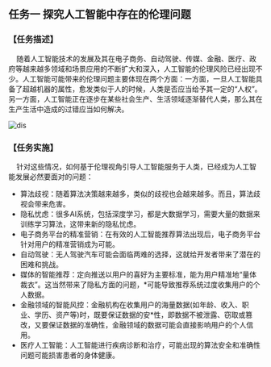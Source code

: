 ## 任务一 探究人工智能中存在的伦理问题

### 【任务描述】

&nbsp;&nbsp;&nbsp;&nbsp;随着人工智能技术的发展及其在电子商务、自动驾驶、传媒、金融、医疗、政府等越来越多领域和场景应用的不断扩大和深入，人工智能的伦理风险已经出现不少。人工智能可能带来的伦理问题主要体现在两个方面：一方面，一旦人工智能具备了超越机器的属性，愈发类似于人的时候，人类是否应当给予其一定的“人权”。另一方面，人工智能正在逐步在某些社会生产、生活领域逐渐替代人类，那么其在生产生活中造成的过错应当如何解决。

![dis](../../images/threh/xm2/rw11.png)



### 【任务实施】

&nbsp;&nbsp;&nbsp;&nbsp;针对这些情况，如何基于伦理视角引导人工智能服务于人类，已经成为人工智能发展必然要面对的问题：

* 算法歧视：随着算法决策越来越多，类似的歧视也会越来越多。而且，算法歧视会带来危害。
* 隐私忧虑：很多AI系统，包括深度学习，都是大数据学习，需要大量的数据来训练学习算法，这带来新的隐私忧虑。
* 电子商务平台的精准营销：在有效的人工智能推荐算法出现后，电子商务平台针对用户的精准营销成为可能。
* 自动驾驶：无人驾驶汽车可能会面临两难的选择，这就给开发者带来了潜在的困难和挑战。
* 媒体的智能推荐：定向推送以用户的喜好为主要标准，能为用户精准地“量体裁衣”。这当然带来了隐私方面的问题，*可能导致推荐系统过度收集用户的个人数据。
* 金融领域的智能风控：金融机构在收集用户的海量数据(如年龄、收入、职业、学历、资产等)时，既要保证数据的安*性，即数据不被泄露、窃取或篡改，又要保证数据的准确性，金融领域的数据可能会直接影响用户的个人信用。
* 医疗人工智能：人工智能进行疾病诊断和治疗，可能出现的算法安全和准确性问题可能损害患者的身体健康。
